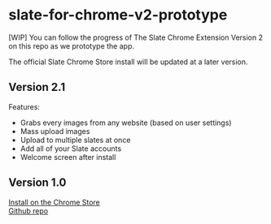 # slate-for-chrome-v2-prototype
[WIP] You can follow the progress of The Slate Chrome Extension Version 2 on this repo as we prototype the app. 

The official Slate Chrome Store install will be updated at a later version. 

## Version 2.1
Features:
* Grabs every images from any website (based on user settings)
* Mass upload images
* Upload to multiple slates at once
* Add all of your Slate accounts
* Welcome screen after install

 
## Version 1.0
[Install on the Chrome Store](https://chrome.google.com/webstore/detail/slate/gloembacbehhbfbkcfjmloikeeaebnoc) \
[Github repo](https://github.com/jasonleyser/slate-for-chrome)

